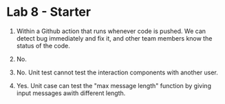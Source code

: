 # Lab 8 - Starter
1) Within a Github action that runs whenever code is pushed. We can detect bug immediately and fix it, and other team members know the status of the code. 

2) No.

3) No. Unit test cannot test the interaction components with another user.

4) Yes. Unit case can test the "max message length" function by giving input messages awith different length.
